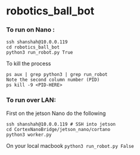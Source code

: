 # robotics_ball_bot

### To run on Nano :
```
ssh shanshah@10.0.0.119
cd robotics_ball_bot
python3 run_robot.py True
```
To kill the process
```
ps aux | grep python3 | grep run_robot
Note the second column number (PID)
ps kill -9 <PID-HERE>
```

### To run over LAN:
First on the jetson Nano do the following
```
ssh shanshah@10.0.0.119 # SSH into jetson
cd CortexNanoBridge/jetson_nano/cortano
python3 worker.py
```
On your local macbook 
```python3 run_robot.py False```
